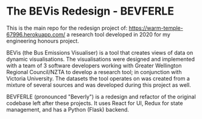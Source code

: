 # The BEVis Redesign - BEVFERLE

This is the main repo for the redesign project of: https://warm-temple-67996.herokuapp.com/
a research tool developed in 2020 for my engineering honours project.

BEVis (the Bus Emissions Visualiser) is a tool that creates views of data on dynamic visualisations. The visualisations were designed and implemented
with a team of 3 software developers working with Greater Wellington Regional Council/NZTA to develop a research tool; in conjunction with Victoria University. 
The datasets the tool operates on was created from a mixture of several sources and was developed during this project as well.

BEVFERLE (pronounced "Beverly") is a redesign and refactor of the original codebase left after these projects. It uses React for UI, Redux for state management,
and has a Python (Flask) backend.
